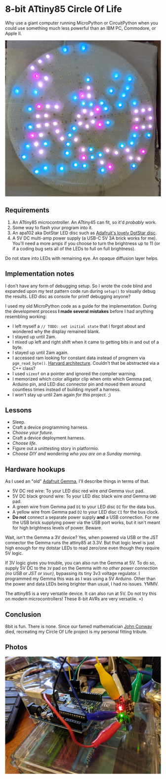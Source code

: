 # 8-bit ATtiny85 Circle Of Life

Why use a giant computer running MicroPython or CircuitPython when you could
use something much less powerful than an IBM PC, Commodore, or Apple II.

![8bit Circle Of Life still image](photos/attiny85_cga_life.jpg)

## Requirements

1. An ATtiny85 microcontroller.  An ATtiny45 can fit, so it'd _probably_ work.
1. Some way to flash your program into it.
1. An apa102 aka DotStar LED disc such as [Adafruit's lovely DotStar
disc](https://www.adafruit.com/product/2477).
1. A 5V DC multi-amp power supply (a USB-C 5V 3A brick works for me).  You'll need
a more amps if you choose to turn the brightness up to 11 (or if a coding bug
sets all of the LEDs to full on full brightness).

Do not stare into LEDs with remaining eye.  An opaque diffusion layer helps.

## Implementation notes

I don't have any form of debugging setup.  So I wrote the code blind and
expanded upon my test pattern code run during `setup()` to visually debug the
results.  LED disc as console for printf debugging anyone?

I used my old MicroPython code as a guide for the implementation.  During the
development process **I made several mistakes** before I had anything
resembling working:

* I left myself a `// TODO: set initial state` that I forgot about and wondered why
  the display remained blank.
* I stayed up until 2am.
* I mixed up left and right shift when it came to getting bits in and out of a byte.
* I stayed up until 2am again.
* I accessed ram looking for constant data instead of progmem via `pgm_read_byte()`.
  [Harvard architecture](https://en.wikipedia.org/wiki/Harvard_architecture).
  Couldn't that be abstracted via a C++ class?
* I used `sizeof` on a pointer and ignored the compiler warning.
* I memorized which color alligator clip when onto which Gemma pad, Arduino pin, and
  LED disc connector pin and moved them around countless times instead of
  building myself a harness.
* I won't stay up until 2am again _for this project_. ;)

## Lessons

* Sleep.
* Craft a device programming harness.
* _Choose your future._
* Craft a device deployment harness.
* _Choose life._
* Figure out a unittesting story in platformio.
* _Choose DIY and wondering who you are on a Sunday morning._

## Hardware hookups

As I used an "old" [Adafruit Gemma](https://www.adafruit.com/product/1222),
I'll describe things in terms of that.

* 5V DC red wire: To your LED disc red wire _and_ Gemma `Vout` pad.
* 5V DC black ground wire: To your LED disc black wire _and_ Gemma `GND` pad.
* A green wire from Gemma pad `D1` to your LED disc `DI` for the data bus.
* A yellow wire from Gemma pad `D2` to your LED disc `CI` for the bus clock.
* **Do not** connect a separate power supply **and** a USB connection.  For me
  the USB brick supplying power via the USB port works, but it isn't meant
  for high brightness levels of power.  Beware.

Wait, isn't the Gemma a 3V device?  Yes, when powered via USB or the JST
connector the Gemma runs the attiny85 at 3.3V.  But that logic level is just
high enough for my dotstar LEDs to read zero/one even though they require 5V
logic.

If 3V logic gives you trouble, you can also run the Gemma at 5V.  To do so,
supply 5V DC to the `3V` pad on the Gemma _with no other power connection (no
USB or JST or `Vout`)_, bypassing its tiny 3v3 voltage regulator.  I programmed
my Gemma this was as I was using a 5V Arduino.  Other than the power and data
LEDs being brighter than usual, I had no issues.  YMMV.

The attiny85 is a very versatile device.  It can also run at 5V.  Do not try
this on modern microcontrollers!  These 8-bit AVRs are very versatile.  =)

## Conclusion

8bit is fun.  There is none.  Since our famed mathematician [John
Conway](https://en.wikipedia.org/wiki/John_Horton_Conway) died, recreating my
Circle Of Life project is my personal fitting tribute.

## Photos

![My hacky Gemma programming setup 2020](photos/gemma_programming_hell.jpg)
